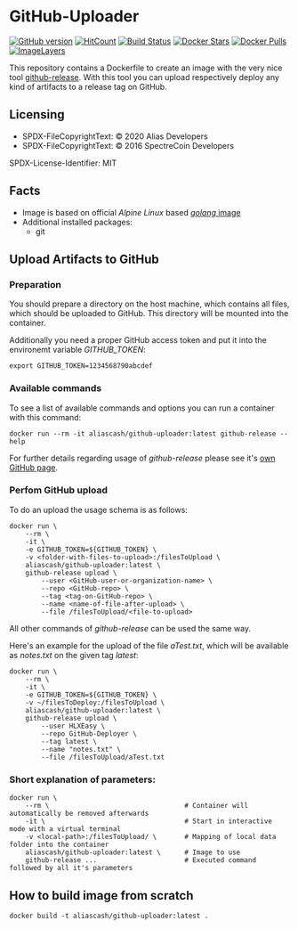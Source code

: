 # GitHub-Uploader

[![GitHub version](https://badge.fury.io/gh/aliascash%2Fgithub-uploader.svg)](https://badge.fury.io/gh/aliascash%2Fgithub-uploader) [![HitCount](http://hits.dwyl.io/aliascash/https://github.com/aliascash/github-uploader.svg)](http://hits.dwyl.io/aliascash/https://github.com/aliascash/github-uploader)
[![Build Status](https://ci.alias.cash/buildStatus/icon?job=aliascash/github-uploader/develop)](https://ci.alias.cash/job/aliascash/job/github-uploader/job/develop/)
[![Docker Stars](https://img.shields.io/docker/stars/aliascash/github-uploader.svg)](https://hub.docker.com/r/aliascash/github-uploader/)
[![Docker Pulls](https://img.shields.io/docker/pulls/aliascash/github-uploader.svg)](https://hub.docker.com/r/aliascash/github-uploader/)
[![ImageLayers](https://images.microbadger.com/badges/image/aliascash/github-uploader.svg)](https://microbadger.com/#/images/aliascash/github-uploader)

This repository contains a Dockerfile to create an image with the very
nice tool [github-release](https://github.com/aktau/github-release).
With this tool you can upload respectively deploy any kind of artifacts
to a release tag on GitHub.

## Licensing

- SPDX-FileCopyrightText: © 2020 Alias Developers
- SPDX-FileCopyrightText: © 2016 SpectreCoin Developers

SPDX-License-Identifier: MIT

## Facts
* Image is based on official _Alpine Linux_ based [_golang_ image](https://hub.docker.com/_/golang/)
* Additional installed packages:
  * git

## Upload Artifacts to GitHub

### Preparation
You should prepare a directory on the host machine, which contains all
files, which should be uploaded to GitHub. This directory will be mounted
into the container.

Additionally you need a proper GitHub access token and put it into the
environemt variable _GITHUB_TOKEN_:

```
export GITHUB_TOKEN=1234568790abcdef
```

### Available commands
To see a list of available commands and options you can run a container
with this command:

```
docker run --rm -it aliascash/github-uploader:latest github-release --help
```

For further details regarding usage of _github-release_ please see it's
[own GitHub page](https://github.com/aktau/github-release).

### Perfom GitHub upload

To do an upload the usage schema is as follows:

```
docker run \
    --rm \
    -it \
    -e GITHUB_TOKEN=${GITHUB_TOKEN} \
    -v <folder-with-files-to-upload>:/filesToUpload \
    aliascash/github-uploader:latest \
    github-release upload \
        --user <GitHub-user-or-organization-name> \
        --repo <GitHub-repo> \
        --tag <tag-on-GitHub-repo> \
        --name <name-of-file-after-upload> \
        --file /filesToUpload/<file-to-upload>
```

All other commands of _github-release_ can be used the same way.

Here's an example for the upload of the file _aTest.txt_, which will be
available as _notes.txt_ on the given tag _latest_:

```
docker run \
    --rm \
    -it \
    -e GITHUB_TOKEN=${GITHUB_TOKEN} \
    -v ~/filesToDeploy:/filesToUpload \
    aliascash/github-uploader:latest \
    github-release upload \
        --user HLXEasy \
        --repo GitHub-Deployer \
        --tag latest \
        --name "notes.txt" \
        --file /filesToUpload/aTest.txt
```

### Short explanation of parameters:

```
docker run \
    --rm \                                  # Container will automatically be removed afterwards
    -it \                                   # Start in interactive mode with a virtual terminal
    -v <local-path>:/filesToUpload/ \       # Mapping of local data folder into the container
    aliascash/github-uploader:latest \      # Image to use
    github-release ...                      # Executed command followed by all it's parameters
```

## How to build image from scratch
```
docker build -t aliascash/github-uploader:latest .
```
